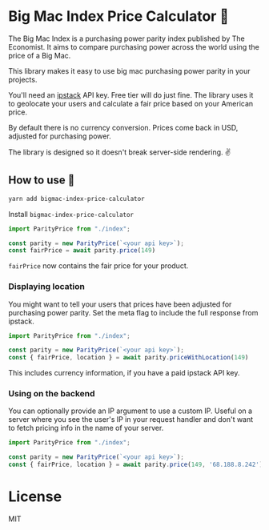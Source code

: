 # Big Mac Index Price Calculator 🍔

The Big Mac Index is a purchasing power parity index published by The Economist. It aims to compare purchasing power across the world using the price of a Big Mac.

This library makes it easy to use big mac purchasing power parity in your projects.

You'll need an [ipstack](https://ipstack.com/) API key. Free tier will do just fine. The library uses it to geolocate your users and calculate a fair price based on your American price.

By default there is no currency conversion. Prices come back in USD, adjusted for purchasing power.

The library is designed so it doesn't break server-side rendering. ✌️

## How to use 🍔

```bash
yarn add bigmac-index-price-calculator
```

Install `bigmac-index-price-calculator`

```javascript
import ParityPrice from "./index";

const parity = new ParityPrice(`<your api key>`);
const fairPrice = await parity.price(149)
```

`fairPrice` now contains the fair price for your product.

### Displaying location

You might want to tell your users that prices have been adjusted for purchasing power parity. Set the meta flag to include the full response from ipstack.

```javascript
import ParityPrice from "./index";

const parity = new ParityPrice(`<your api key>`);
const { fairPrice, location } = await parity.priceWithLocation(149)
```

This includes currency information, if you have a paid ipstack API key.

### Using on the backend

You can optionally provide an IP argument to use a custom IP. Useful on a server where you see the user's IP in your request handler and don't want to fetch pricing info in the name of your server.

```javascript
import ParityPrice from "./index";

const parity = new ParityPrice(`<your api key>`);
const { fairPrice, location } = await parity.price(149, '68.188.8.242')
```

# License

MIT